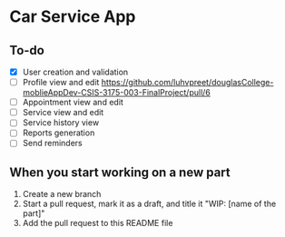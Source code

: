 # Car Service App

## To-do

- [x] User creation and validation
- [ ] Profile view and edit https://github.com/luhvpreet/douglasCollege-moblieAppDev-CSIS-3175-003-FinalProject/pull/6
- [ ] Appointment view and edit
- [ ] Service view and edit
- [ ] Service history view
- [ ] Reports generation
- [ ] Send reminders

## When you start working on a new part

1. Create a new branch
2. Start a pull request, mark it as a draft, and title it "WIP: [name of the part]"
3. Add the pull request to this README file

